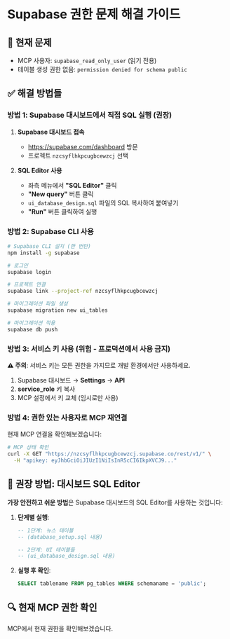 # Supabase 권한 문제 해결 가이드

## 🚨 현재 문제
- MCP 사용자: `supabase_read_only_user` (읽기 전용)
- 테이블 생성 권한 없음: `permission denied for schema public`

## ✅ 해결 방법들

### 방법 1: Supabase 대시보드에서 직접 SQL 실행 (권장)

1. **Supabase 대시보드 접속**
   - https://supabase.com/dashboard 방문
   - 프로젝트 `nzcsyflhkpcugbcewzcj` 선택

2. **SQL Editor 사용**
   - 좌측 메뉴에서 **"SQL Editor"** 클릭
   - **"New query"** 버튼 클릭
   - `ui_database_design.sql` 파일의 SQL 복사하여 붙여넣기
   - **"Run"** 버튼 클릭하여 실행

### 방법 2: Supabase CLI 사용

```bash
# Supabase CLI 설치 (한 번만)
npm install -g supabase

# 로그인
supabase login

# 프로젝트 연결
supabase link --project-ref nzcsyflhkpcugbcewzcj

# 마이그레이션 파일 생성
supabase migration new ui_tables

# 마이그레이션 적용
supabase db push
```

### 방법 3: 서비스 키 사용 (위험 - 프로덕션에서 사용 금지)

**⚠️ 주의**: 서비스 키는 모든 권한을 가지므로 개발 환경에서만 사용하세요.

1. Supabase 대시보드 → **Settings** → **API**
2. **service_role** 키 복사
3. MCP 설정에서 키 교체 (임시로만 사용)

### 방법 4: 권한 있는 사용자로 MCP 재연결

현재 MCP 연결을 확인해보겠습니다:

```bash
# MCP 상태 확인
curl -X GET "https://nzcsyflhkpcugbcewzcj.supabase.co/rest/v1/" \
  -H "apikey: eyJhbGciOiJIUzI1NiIsInR5cCI6IkpXVCJ9..."
```

## 🎯 권장 방법: 대시보드 SQL Editor

**가장 안전하고 쉬운 방법**은 Supabase 대시보드의 SQL Editor를 사용하는 것입니다:

1. **단계별 실행**:
   ```sql
   -- 1단계: 뉴스 테이블
   -- (database_setup.sql 내용)
   
   -- 2단계: UI 테이블들
   -- (ui_database_design.sql 내용)
   ```

2. **실행 후 확인**:
   ```sql
   SELECT tablename FROM pg_tables WHERE schemaname = 'public';
   ```

## 🔍 현재 MCP 권한 확인

MCP에서 현재 권한을 확인해보겠습니다. 